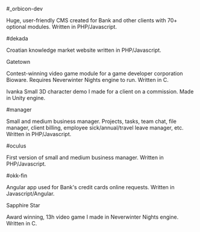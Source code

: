 #_orbicon-dev

Huge, user-friendly CMS created for Bank and other clients with 70+ optional modules.
Written in PHP/Javascript.

#dekada

Croatian knowledge market website written in PHP/Javascript.

Gatetown

Contest-winning video game module for a game developer corporation Bioware. 
Requires Neverwinter Nights engine to run. Written in C.

Ivanka
Small 3D character demo I made for a client on a commission.
Made in Unity engine.

#manager

Small and medium business manager.
Projects, tasks, team chat, file manager, client billing, employee sick/annual/travel leave manager, etc.
Written in PHP/Javascript.

#oculus

First version of small and medium business manager.
Written in PHP/Javascript.

#okk-fin

Angular app used for Bank's credit cards online requests.
Written in Javascript/Angular.

Sapphire Star

Award winning, 13h video game I made in Neverwinter Nights engine.
Written in C.